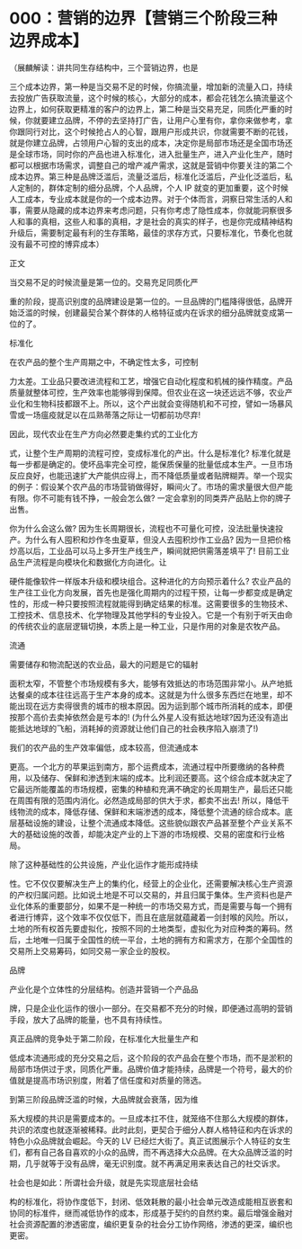 # 000：营销的边界【营销三个阶段三种边界成本】

（展麟解读：讲共同生存结构中，三个营销边界，也是

三个成本边界，第一种是当交易不足的时候，你搞流量，增加新的流量入口，持续去投放广告获取流量，这个时候的核心，大部分的成本，都会花钱怎么搞流量这个边界上，如何获取更精准的客户的边界上，第二种是当交易充足，同质化严重的时候，你就要建立品牌，不停的去坚持打广告，让用户心里有你，拿你来做参考，拿你跟同行对比，这个时候抢占人的心智，跟用户形成共识，你就需要不断的花钱，就是你建立品牌，占领用户心智的支出的成本，决定你是局部市场还是全国市场还是全球市场，同时你的产品也进入标准化，进入批量生产，进入产业化生产，随时都可以根据市场需求，调整自己的增产减产需求，这就是营销中你要关注的第二个成本边界。第三种是品牌泛滥后，流量泛滥后，标准化泛滥后，产业化泛滥后，私人定制的，群体定制的细分品牌，个人品牌，个人 IP 就变的更加重要，这个时候人工成本，专业成本就是你的一个成本边界。对于个体而言，洞察日常生活的人和事，需要从隐藏的成本边界来考虑问题，只有你考虑了隐性成本，你就能洞察很多人和事的真相，这些人和事的真相，才是社会的真实的样子，也是你完成精神结构升级后，需要制定最有利的生存策略，最佳的求存方式，只要标准化，节奏化也就没有最不可控的博弈成本）

正文

当交易不足的时候流量是第一位的。交易充足同质化严

重的阶段，提高识别度的品牌建设是第一位的。一旦品牌的门槛降得很低，品牌开始泛滥的时候，创建最契合某个群体的人格特征或内在诉求的细分品牌就变成第一位的了。

标准化

在农产品的整个生产周期之中，不确定性太多，可控制

力太差。工业品只要改进流程和工艺，增强它自动化程度和机械的操作精度。产品质量就整体可控，生产效率也能够得到保障。但农业在这一块还远远不够，农业产业化和生物科技都跟不上。所以，这个产出就会变得随机和不可控，譬如一场暴风雪或一场瘟疫就足以在瓜熟蒂落之际让一切都前功尽弃!

因此，现代农业在生产方向必然要走集约式的工业化方

式，让整个生产周期的流程可控，变成标准化的产出。什么是标准化? 标准化就是每一步都是确定的。使坏品率完全可控，能保质保量的批量低成本生产。一旦市场反应良好，也能迅速扩大产能供应得上，而不降低质量或者贴牌糊弄。举一个现实的例子：假设某个农产品的市场营销做得好，瞬间火了。市场的需求量很大但产能有限。你不可能有钱不挣，一般会怎么做? 一定会拿别的同类弄产品贴上你的牌子出售。

你为什么会这么做? 因为生长周期很长，流程也不可量化可控，没法批量快速投产。为什么有人囤积和炒作冬虫夏草，但没人去囤积炒作工业品? 因为一旦把价格炒高以后，工业品可以马上多开生产线生产，瞬间就把供需落差填平了! 目前工业品生产流程是向模块化和数据化方向进化。让

硬件能像软件一样版本升级和模块组合。这种进化的方向预示着什么? 农业产品的生产往工业化方向发展，首先也是强化周期内的过程干预，让每一步都变成是确定性的，形成一种只要按照流程就能得到确定结果的标准。这需要很多的生物技术、工控技术、信息技术、化学物理及其他学科的专业投入。它是一个有别于听天由命的传统农业的底层逻辑切换，本质上是一种工业，只是作用的对象是农牧产品。

流通

需要储存和物流配送的农业品，最大的问题是它的辐射

面积太窄，不管整个市场规模有多大，能够有效抵达的市场范围非常小。从产地抵达餐桌的成本往往远高于生产本身的成本。这就是为什么很多东西烂在地里，却不能出现在远方卖得很贵的城市的根本原因。因为运到那个城市所消耗的成本，即便按那个高价去卖掉依然会是亏本的! (为什么外星人没有抵达地球?因为还没有造出能抵达地球的飞船，消耗掉的资源就让他们自己的社会秩序陷入崩溃了!)

我们的农产品的生产效率偏低，成本较高，但流通成本

更高。一个北方的苹果运到南方，那个运费成本，流通过程中所要缴纳的各种费用，以及储存、保鲜和渗透到末端的成本。比利润还要高。这个综合成本就决定了它最远所能覆盖的市场规模，密集的种植和充满不确定的长周期生产，最后还只能在周围有限的范围内消化。必然造成局部的供大于求，都卖不出去! 所以，降低干线物流的成本，降低存储、保鲜和末端渗透的成本，降低整个流通的综合成本。底层基础设施的建设，让整个流通成本降低。这些貌似跟农产品甚至整个产业关系不大的基础设施的改善，却能决定产业的上下游的市场规模、交易的密度和行业格局。

除了这种基础性的公共设施，产业化运作才能形成持续

性。它不仅仅要解决生产上的集约化，经营上的企业化，还需要解决核心生产资源的产权归属问题。比如说土地是不可以交易的，并且归属于集体。生产资料也是产业化体系的重要部分，如果不是一种统一的市场交易方式，而是需要与每一个拥有者进行博弈，这个效率不仅仅低下，而且在底层就蕴藏着一剑封喉的风险。所以，土地的所有权首先要虚拟化，按照不同的土地类型，虚拟化为对应种类的筹码。然后，土地唯一归属于全国性的统一平台，土地的拥有方和需求方，在那个全国性的交易所上交易筹码，如同交易一家企业的股权。

品牌

产业化是个立体性的分层结构。创造并营销一个产品品

牌，只是企业化运作的很小一部分。在交易都不充分的时候，即便通过高明的营销手段，放大了品牌的能量，也不具有持续性。

真正品牌的竞争处于第二阶段，在标准化大批量生产和

低成本流通形成的充分交易之后，这个阶段的农产品会在整个市场，而不是淤积的局部市场供过于求，同质化严重。品牌价值才能持续，品牌是一个符号，最大的价值就是提高市场识别度，附着了信任度和对质量的筛选。

到第三阶段品牌泛滥的时候，大品牌就会衰落，因为维

系大规模的共识是需要成本的。一旦成本扛不住，就笼络不住那么大规模的群体，共识的浓度也就逐渐被稀释。此时此刻，更契合于细分人群人格特征和内在诉求的特色小众品牌就会崛起。今天的 LV 已经烂大街了。真正试图展示个人特征的女生们，都有自己各自喜欢的小众的品牌，而不再选择大众品牌。在大众品牌泛滥的时期，几乎就等于没有品牌，毫无识别度。就不再满足用来表达自己的社交诉求。

社会也是如此：所谓社会升级，就是先实现底层社会结

构的标准化，将协作度低下，封闭、低效耗散的最小社会单元改造成能相互嵌套和协同的标准件，继而减低协作的成本，形成基于契约的自然约束。最后增强金融对社会资源配置的渗透密度，编织更复杂的社会分工协作网络，渗透的更深，编织也更密。